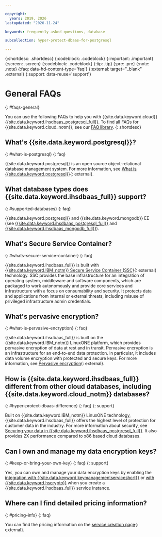 ```yaml
---

copyright:
  years: 2019, 2020
lastupdated: "2020-11-24"

keywords: frequently asked questions, database

subcollection: hyper-protect-dbaas-for-postgresql

---
```


{:shortdesc: .shortdesc}
{:codeblock: .codeblock}
{:important: .important}
{:screen: .screen}
{:codeblock: .codeblock}
{:tip: .tip}
{:pre: .pre}
{:note: .note}
{:faq: data-hd-content-type='faq'}
{:external: target="_blank" .external}
{:support: data-reuse='support'}

# General FAQs
{: #faqs-general}

You can use the following FAQs to help you with {{site.data.keyword.cloud}} {{site.data.keyword.ihsdbaas_postgresql_full}}. To find all FAQs for {{site.data.keyword.cloud_notm}}, see our [FAQ library](/docs/faqs).
{: shortdesc}

## What's {{site.data.keyword.postgresql}}?
{: #what-is-postgresql}
{: faq}

{{site.data.keyword.postgresql}} is an open source object-relational database management system. For more information, see [What is {{site.data.keyword.postgresql}}](https://www.postgresql.org/about/){: external}.

## What database types does {{site.data.keyword.ihsdbaas_full}} support?
{: #supported-databases}
{: faq}

{{site.data.keyword.postgresql}} and {{site.data.keyword.mongodb}} EE (see [{{site.data.keyword.ihsdbaas_postgresql_full}}](/docs/hyper-protect-dbaas-for-postgresql?topic=hyper-protect-dbaas-for-postgresql-gettingstarted#postgresql_supported_version) and [{{site.data.keyword.ihsdbaas_mongodb_full}}](/docs/hyper-protect-dbaas-for-mongodb?topic=hyper-protect-dbaas-for-mongodb-gettingstarted#mongodb_supported_version)).

<!--## What are the next DB types supported (after {{site.data.keyword.postgresql}} and {{site.data.keyword.postgresql}})?

## Which DB version is included and when/how can I move to the latest?
How long can I stay on the current DB version until I have to move to the latest?-->

## What's Secure Service Container?
{: #whats-secure-service-container}
{: faq}

{{site.data.keyword.ihsdbaas_full}} is built with [{{site.data.keyword.IBM_notm}} Secure Service Container (SSC)](https://www.ibm.com/us-en/marketplace/secure-service-container){: external} technology. SSC provides the base infrastructure for an integration of operating system, middleware and software components, which are packaged to work autonomously and provide core services and infrastructure with a focus on consumability and security. It protects data and applications from internal or external threats, including misuse of privileged infrastructure admin credentials.  

## What's pervasive encryption?
{: #what-is-pervasive-encryption}
{: faq}

{{site.data.keyword.ihsdbaas_full}} is built on the {{site.data.keyword.IBM_notm}} LinuxONE platform, which provides pervasive encryption of data at rest and in transit. Pervasive encryption is an infrastructure for an end-to-end data protection. In particular, it includes data volume encryption with protected and secure keys. For more information, see [Pervasive encryption](https://www.ibm.com/support/knowledgecenter/linuxonibm/liaaf/lnz_r_crypt.html){: external}.

## How is {{site.data.keyword.ihsdbaas_full}} different from other cloud databases, including {{site.data.keyword.cloud_notm}} databases?
{: #hyper-protect-dbaas-difference}
{: faq}
{: support}

Built on {{site.data.keyword.IBM_notm}} LinuxONE technology, {{site.data.keyword.ihsdbaas_full}} offers the highest level of protection for customer data in the industry. For more information about security, see [Securing your data in {{site.data.keyword.ihsdbaas_postgresql_full}}](/docs/hyper-protect-dbaas-for-postgresql?topic=hyper-protect-dbaas-for-postgresql-data-security). It also provides 2X performance compared to x86 based cloud databases. 

## Can I own and manage my data encryption keys?
{: #keep-or-bring-your-own-key}
{: faq}
{: support}

Yes, you can own and manage your data encryption keys by enabling the [integration with {{site.data.keyword.keymanagementserviceshort}}](/docs/hyper-protect-dbaas-for-postgresql?topic=hyper-protect-dbaas-for-postgresql-key-protect-byok) or [with {{site.data.keyword.hscrypto}}](/docs/hyper-protect-dbaas-for-postgresql?topic=hyper-protect-dbaas-for-postgresql-hpcs-byok) when you create a {{site.data.keyword.ihsdbaas_full}} service instance.

## Where can I find detailed pricing information?
{: #pricing-info}
{: faq}

You can find the pricing information on the [service creation page](https://cloud.ibm.com/catalog/services/hyper-protect-dbaas-for-postgresql){: external}.

<!--## Is there a pricing example I can refer to?-->
